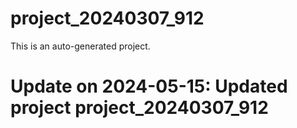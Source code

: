 # project_20240307_912

This is an auto-generated project.

# Update on 2024-05-15: Updated project project_20240307_912

